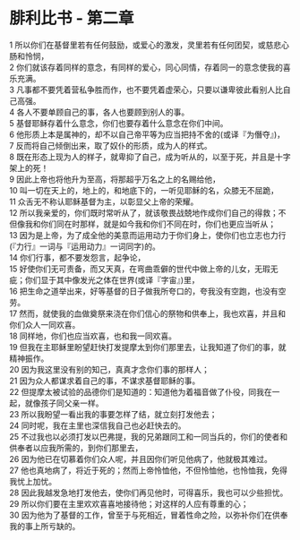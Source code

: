 # 腓利比书 - 第二章
  
 1 所以你们在基督里若有任何鼓励，或爱心的激发，灵里若有任何团契，或慈悲心肠和怜悯，  
 2 你们就该存着同样的意念，有同样的爱心，同心同情，存着同一的意念使我的喜乐充满。  
 3 凡事都不要凭着营私争胜而作，也不要凭着虚荣心，只要以谦卑彼此看别人比自己高强。  
 4 各人不要单顾自己的事，各人也要顾到别人的事。  
 5 基督耶稣存着什么意念，你们也要存着什么意念在你们中间。  
 6 他形质上本是属神的，却不以自己帝平等为应当把持不舍的(或译『为僭夺』)，  
 7 反而将自己倾倒出来，取了奴仆的形质，成为人的样式。  
 8 既在形态上现为人的样子，就卑抑了自己，成为听从的，以至于死，并且是十字架上的死！  
 9 因此上帝也将他升为至高，将那超乎万名之上的名赐给他，  
 10 叫一切在天上的，地上的，和地底下的，一听见耶稣的名，众膝无不屈跪，  
 11 众舌无不称认耶稣基督为主，以彰显父上帝的荣耀。  
 12 所以我亲爱的，你们既时常听从了，就该敬畏战兢地作成你们自己的得救；不但像我和你们同在时那样，就是如今我和你们不同在时，你们也更应当听从；  
 13 因为是上帝，为了成全他的美意而运用动力于你们身上，使你们也立志也力行(『力行』一词与『运用动力』一词同字)的。  
 14 你们行事，都不要发怨言，起争论，  
 15 好使你们无可责备，而又天真，在弯曲乖僻的世代中做上帝的儿女，无瑕无疵；你们显于其中像发光之体在世界(或译『字宙』)里，  
 16 把生命之道举出来，好等基督的日子做我所夸口的，夸我没有空跑，也没有空劳。  
 17 然而，就使我的血做奠祭来浇在你们信心的祭物和供奉上，我也欢喜，并且和你们众人一同欢喜。  
 18 同样地，你们也应当欢喜，也和我一同欢喜。  
 19 但我在主耶稣里盼望赶快打发提摩太到你们那里去，让我知道了你们的事，就精神振作。  
 20 因为我这里没有别的知己，真真才念你们事的那样人；  
 21 因为众人都谋求着自己的事，不谋求基督耶稣的事。  
 22 但提摩太被试验的品德你们是知道的：知道他为着福音做了仆役，同我在一起，就像孩子同父亲一样。  
 23 所以我盼望一看出我的事要怎样了结，就立刻打发他去；  
 24 同时呢，我在主里也深信我自己也必赶快去的。  
 25 不过我也以必须打发以巴弗提，我的兄弟跟同工和一同当兵的，你们的使者和供奉者以应我所需的，到你们那里去，  
 26 因为他已在切慕着你们众人呢，并且因你们听见他病了，他就极其难过。  
 27 他也真地病了，将近于死的；然而上帝怜恤他，不但怜恤他，也怜恤我，免得我忧上加忧。  
 28 因此我越发急地打发他去，使你们再见他时，可得喜乐，我也可以少些担忧。  
 29 所以你们要在主里欢欢喜喜地接待他；对这样的人应有尊重的心；  
 30 因为他为了基督的工作，曾至于与死相近，冒着性命之险，以弥补你们在供奉我的事上所亏缺的。